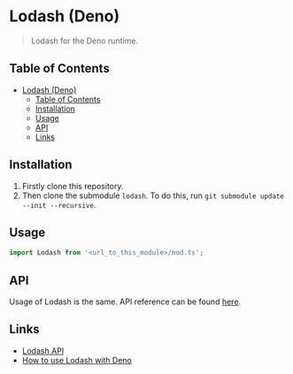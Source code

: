 # Lodash (Deno)

> Lodash for the Deno runtime.

## Table of Contents

- [Lodash (Deno)](#lodash-deno)
  - [Table of Contents](#table-of-contents)
  - [Installation](#installation)
  - [Usage](#usage)
  - [API](#api)
  - [Links](#links)

## Installation

1. Firstly clone this repository.
2. Then clone the submodule `lodash`. To do this, run `git submodule update --init --recursive`.

## Usage

```ts
import Lodash from '<url_to_this_module>/mod.ts';
```

## API

Usage of Lodash is the same. API reference can be found [here](https://lodash.com/docs/).

## Links

- [Lodash API](https://lodash.com/docs/)
- [How to use Lodash with Deno](https://medium.com/@tokenchingy/how-to-use-lodash-with-deno-fff9d11b8c5f)
